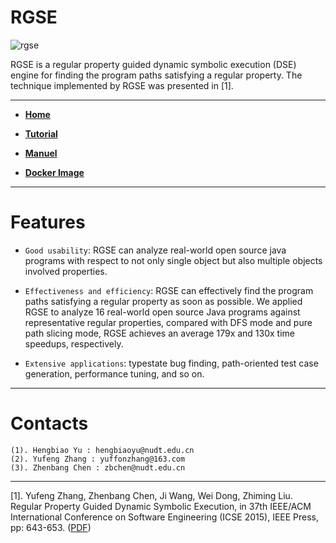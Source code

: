 RGSE
===============================================
![rgse](https://raw.githubusercontent.com/jrgse/images/master/rgse.jpg)

RGSE is a regular property guided dynamic symbolic execution (DSE) engine for finding the program paths satisfying a regular property. The technique implemented by RGSE was presented in [1].

-----------------

* [**Home**](https://jrgse.github.io/demo/)  

* [**Tutorial**]( https://jrgse.github.io/tutorial/)

* [**Manuel**](https://github.com/jrgse/demo/raw/master/manuel.pdf)

* [**Docker Image**](https://1drv.ms/u/s!Amd07GCbYt_zbQZm2w2MBbXI6Zo)

--------------

# **Features**

  * `Good usability`: RGSE can analyze real-world open source java programs with respect to not only single object but also multiple objects involved properties. 
  
  * `Effectiveness and efficiency`: RGSE can effectively find the program paths satisfying a regular property as soon as possible. 
  We applied RGSE to analyze 16 real-world open source Java programs against representative regular properties, compared with DFS 
  mode and pure path slicing mode, RGSE achieves an average 179x and 130x time speedups, respectively.
  
  * `Extensive applications`: typestate bug finding, path-oriented test case generation, performance tuning, and so on.    

----------  
# **Contacts**
	(1). Hengbiao Yu : hengbiaoyu@nudt.edu.cn
	(2). Yufeng Zhang : yuffonzhang@163.com
	(3). Zhenbang Chen : zbchen@nudt.edu.cn

----------  

[1]. Yufeng Zhang, Zhenbang Chen, Ji Wang, Wei Dong, Zhiming Liu. Regular Property Guided Dynamic Symbolic Execution, in 37th IEEE/ACM International Conference on Software Engineering (ICSE 2015), IEEE Press, pp: 643-653. ([PDF](http://zbchen.github.io/Papers_files/icse2015.pdf))
